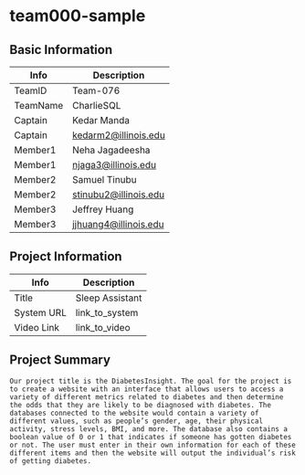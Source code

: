# team000-sample

## Basic Information

|   Info      |        Description     |
| ----------- | ---------------------- |
| TeamID      |        Team-076        |
| TeamName    |      CharlieSQL        |
| Captain     |       Kedar Manda      |
| Captain     |  kedarm2@illinois.edu  |
| Member1     |  Neha Jagadeesha       |
| Member1     |   njaga3@illinois.edu  |
| Member2     |     Samuel Tinubu      |
| Member2     |  stinubu2@illinois.edu |
| Member3     |      Jeffrey Huang     |
| Member3     |  jjhuang4@illinois.edu |

## Project Information

|   Info      |        Description     |
| ----------- | ---------------------- |
|  Title      |     Sleep Assistant    |
| System URL  |      link_to_system    |
| Video Link  |      link_to_video     |

## Project Summary
	Our project title is the DiabetesInsight. The goal for the project is to create a website with an interface that allows users to access a variety of different metrics related to diabetes and then determine the odds that they are likely to be diagnosed with diabetes. The databases connected to the website would contain a variety of different values, such as people’s gender, age, their physical activity, stress levels, BMI, and more. The database also contains a boolean value of 0 or 1 that indicates if someone has gotten diabetes or not. The user must enter in their own information for each of these different items and then the website will output the individual’s risk of getting diabetes.

